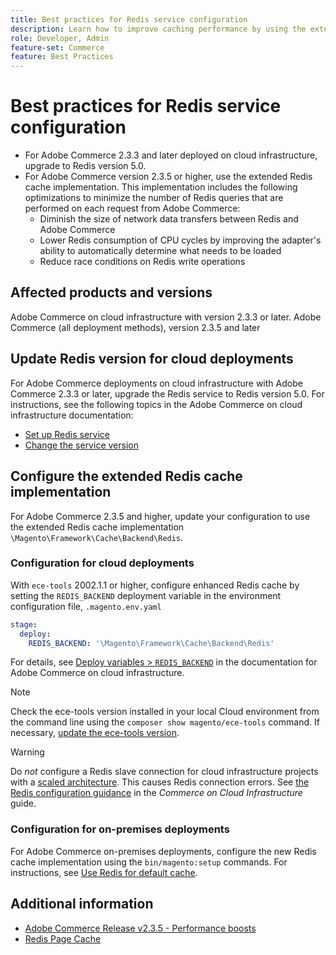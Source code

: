 ```yaml
---
title: Best practices for Redis service configuration
description: Learn how to improve caching performance by using the extended Redis cache implementation for Adobe Commerce 2.3.5.
role: Developer, Admin
feature-set: Commerce
feature: Best Practices
---
```


# Best practices for Redis service configuration

- For Adobe Commerce 2.3.3 and later deployed on cloud infrastructure, upgrade to Redis version 5.0.
- For Adobe Commerce version 2.3.5 or higher, use the extended Redis cache implementation. This implementation includes the following optimizations to minimize the number of Redis queries that are performed on each request from Adobe Commerce:
    - Diminish the size of network data transfers between Redis and Adobe Commerce
    - Lower Redis consumption of CPU cycles by improving the adapter's ability to automatically determine what needs to be loaded
    - Reduce race conditions on Redis write operations

## Affected products and versions

Adobe Commerce on cloud infrastructure with version 2.3.3 or later.
Adobe Commerce (all deployment methods), version 2.3.5 and later

## Update Redis version for cloud deployments

For Adobe Commerce deployments on cloud infrastructure with Adobe Commerce 2.3.3 or later, upgrade the Redis service to Redis version 5.0. For instructions, see the following topics in the Adobe Commerce on cloud infrastructure documentation:

- [Set up Redis service](https://devdocs.magento.com/cloud/project/services-redis.html)
- [Change the service version](https://devdocs.magento.com/cloud/project/services.html#change-service-version)

## Configure the extended Redis cache implementation

For Adobe Commerce 2.3.5 and higher, update your configuration to use the extended Redis cache implementation `\Magento\Framework\Cache\Backend\Redis`.

### Configuration for cloud deployments

With `ece-tools` 2002.1.1 or higher, configure enhanced Redis cache by setting the `REDIS_BACKEND` deployment variable in the environment configuration file, `.magento.env.yaml`

```yaml
stage:
  deploy:
    REDIS_BACKEND: '\Magento\Framework\Cache\Backend\Redis'
```

For details, see [Deploy variables > `REDIS_BACKEND`](https://devdocs.magento.com/cloud/env/variables-deploy.html#redis_backend) in the documentation for Adobe Commerce on cloud infrastructure.

>[!NOTE]
>
> Check the ece-tools version installed in your local Cloud environment from the command line using the `composer show magento/ece-tools` command. If necessary, [update the ece-tools version](https://devdocs.magento.com/cloud/project/ece-tools-update.html). 

>[!WARNING]
>
Do _not_ configure a Redis slave connection for cloud infrastructure projects with a [scaled architecture](https://experienceleague.adobe.com/docs/commerce-cloud-service/user-guide/architecture/scaled-architecture.html). This causes Redis connection errors. See [the Redis configuration guidance](https://experienceleague.adobe.com/docs/commerce-cloud-service/user-guide/configure/env/stage/variables-deploy.html#redis_use_slave_connection) in the _Commerce on Cloud Infrastructure_ guide.


### Configuration for on-premises deployments

For Adobe Commerce on-premises deployments, configure the new Redis cache implementation using the `bin/magento:setup` commands. For instructions, see [Use Redis for default cache](../../../configuration/cache/redis-pg-cache.md#configure-redis-page-caching).

## Additional information

- [Adobe Commerce Release v2.3.5 - Performance boosts](https://devdocs.magento.com/guides/v2.3/release-notes/release-notes-2-3-5-commerce.html#performance-boosts)
- [Redis Page Cache](../../../configuration/cache/redis-pg-cache.md)


